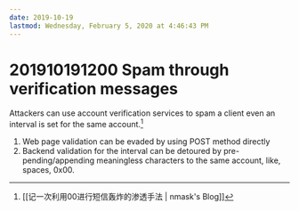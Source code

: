 ```yaml
---
date: 2019-10-19
lastmod: Wednesday, February 5, 2020 at 4:46:43 PM
---
```

# 201910191200 Spam through verification messages

Attackers can use account verification services to spam a client even an interval is set for the same account.[^E5B25A743523]
1. Web page validation can be evaded by using POST method directly
2. Backend validation for the interval can be detoured by pre-pending/appending meaningless characters to the same account, like, spaces, 0x00.

[^E5B25A743523]: [[记一次利用00进行短信轰炸的渗透手法 | nmask's Blog]]
